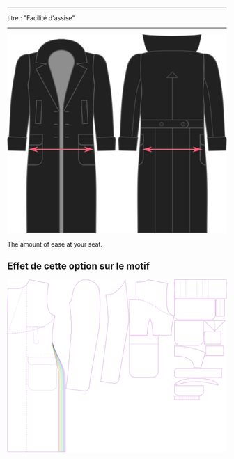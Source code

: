 - - -
titre : "Facilité d'assise"
- - -

![Seat ease](./seatease.svg)

The amount of ease at your seat.

## Effet de cette option sur le motif

![Cette image montre l'effet de cette option en superposant plusieurs variantes qui ont une valeur différente pour cette option](carlton_seatease_sample.svg "Effet de cette option sur le modèle")
